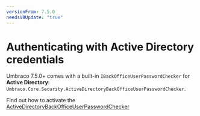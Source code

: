```yaml
---
versionFrom: 7.5.0
needsV8Update: "true"
---
```


# Authenticating with Active Directory credentials

Umbraco 7.5.0+ comes with a built-in `IBackOfficeUserPasswordChecker` for **Active Directory**: `Umbraco.Core.Security.ActiveDirectoryBackOfficeUserPasswordChecker`.

Find out how to activate the [ActiveDirectoryBackOfficeUserPasswordChecker](authenticate-with-AD.md)
